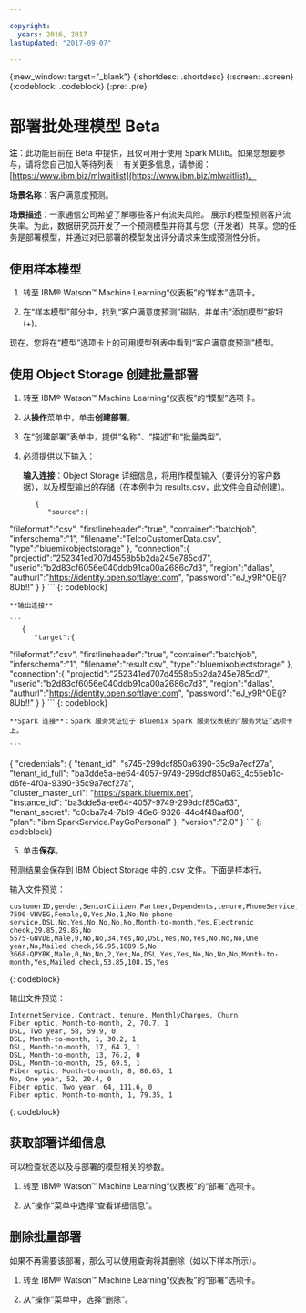 ```yaml
---

copyright:
  years: 2016, 2017
lastupdated: "2017-09-07"

---
```


{:new_window: target="_blank"}
{:shortdesc: .shortdesc}
{:screen: .screen}
{:codeblock: .codeblock}
{:pre: .pre}

# 部署批处理模型 <span class='tag--beta'>Beta</span>

**注**：此功能目前在 Beta 中提供，且仅可用于使用 Spark MLlib。如果您想要参与，请将您自己加入等待列表！
有关更多信息，请参阅：[https://www.ibm.biz/mlwaitlist](https://www.ibm.biz/mlwaitlist)。

**场景名称**：客户满意度预测。

**场景描述**：一家通信公司希望了解哪些客户有流失风险。
展示的模型预测客户流失率。为此，数据研究员开发了一个预测模型并将其与您（开发者）共享。您的任务是部署模型，并通过对已部署的模型发出评分请求来生成预测性分析。

## 使用样本模型

1.  转至 IBM® Watson™ Machine Learning“仪表板”的“样本”选项卡。

2.  在“样本模型”部分中，找到“客户满意度预测”磁贴，并单击“添加模型”按钮 (+)。

现在，您将在“模型”选项卡上的可用模型列表中看到“客户满意度预测”模型。

## 使用 Object Storage 创建批量部署

1.  转至 IBM® Watson™ Machine Learning“仪表板”的“模型”选项卡。

2.  从**操作**菜单中，单击**创建部署**。

3.  在“创建部署”表单中，提供“名称”、“描述”和“批量类型”。

4.  必须提供以下输入：

    **输入连接**：Object Storage 详细信息，将用作模型输入（要评分的客户数据），以及模型输出的存储（在本例中为 results.csv，此文件会自动创建）。

    ```
       {
          "source":{
"fileformat":"csv",
      "firstlineheader":"true",
      "container":"batchjob",
      "inferschema":"1",
      "filename":"TelcoCustomerData.csv",
      "type":"bluemixobjectstorage"
   },
          "connection":{
             "projectid":"252341ed707d4558b5b2da245e785cd7",
             "userid":"b2d83cf6056e040ddb91ca00a2686c7d3",
             "region":"dallas",
             "authurl":"https://identity.open.softlayer.com",
             "password":"eJ_y9R^OE{j?8Ub!!"
          }
       }
    ```
    {: codeblock}

    **输出连接**

    ```
       {
          "target":{
"fileformat":"csv",
      "firstlineheader":"true",
      "container":"batchjob",
      "inferschema":"1",
      "filename":"result.csv",
      "type":"bluemixobjectstorage"
   },
          "connection":{
             "projectid":"252341ed707d4558b5b2da245e785cd7",
             "userid":"b2d83cf6056e040ddb91ca00a2686c7d3",
             "region":"dallas",
             "authurl":"https://identity.open.softlayer.com",
             "password":"eJ_y9R^OE{j?8Ub!!"
          }
       }
    ```
    {: codeblock}

    **Spark 连接**：Spark 服务凭证位于 Bluemix Spark 服务仪表板的“服务凭证”选项卡上。

    ```
{
    "credentials": {
"tenant_id": "s745-299dcf850a6390-35c9a7ecf27a",  
      "tenant_id_full": "ba3dde5a-ee64-4057-9749-299dcf850a63_4c55eb1c-d6fe-4f0a-9390-35c9a7ecf27a",  
      "cluster_master_url": "https://spark.bluemix.net",  
      "instance_id": "ba3dde5a-ee64-4057-9749-299dcf850a63",  
      "tenant_secret": "c0cba7a4-7b19-46e6-9326-44c4f48aaf08",  
      "plan": "ibm.SparkService.PayGoPersonal"
},
         "version":"2.0"
      }
    ```
    {: codeblock}

5.  单击**保存**。

预测结果会保存到 IBM Object Storage 中的 .csv 文件。下面是样本行。

输入文件预览：

```
customerID,gender,SeniorCitizen,Partner,Dependents,tenure,PhoneService,MultipleLines,InternetService,OnlineSecurity,OnlineBackup,DeviceProtection,TechSupport,StreamingTV,StreamingMovies,Contract,PaperlessBilling,PaymentMethod,MonthlyCharges,TotalCharges,Churn
7590-VHVEG,Female,0,Yes,No,1,No,No phone service,DSL,No,Yes,No,No,No,No,Month-to-month,Yes,Electronic check,29.85,29.85,No
5575-GNVDE,Male,0,No,No,34,Yes,No,DSL,Yes,No,Yes,No,No,No,One year,No,Mailed check,56.95,1889.5,No
3668-QPYBK,Male,0,No,No,2,Yes,No,DSL,Yes,Yes,No,No,No,No,Month-to-month,Yes,Mailed check,53.85,108.15,Yes
```
{: codeblock}

输出文件预览：

```
InternetService, Contract, tenure, MonthlyCharges, Churn
Fiber optic, Month-to-month, 2, 70.7, 1
DSL, Two year, 58, 59.9, 0
DSL, Month-to-month, 1, 30.2, 1
DSL, Month-to-month, 17, 64.7, 1
DSL, Month-to-month, 13, 76.2, 0
DSL, Month-to-month, 25, 69.5, 1
Fiber optic, Month-to-month, 8, 80.65, 1
No, One year, 52, 20.4, 0
Fiber optic, Two year, 64, 111.6, 0
Fiber optic, Month-to-month, 1, 79.35, 1
```
{: codeblock}


## 获取部署详细信息

可以检查状态以及与部署的模型相关的参数。

1. 转至 IBM® Watson™ Machine Learning“仪表板”的“部署”选项卡。

2. 从“操作”菜单中选择“查看详细信息”。

## 删除批量部署

如果不再需要该部署，那么可以使用查询将其删除（如以下样本所示）。

1. 转至 IBM® Watson™ Machine Learning“仪表板”的“部署”选项卡。

2. 从“操作”菜单中，选择“删除”。
